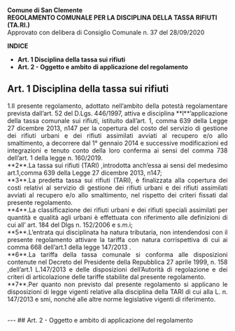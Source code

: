 **Comune di San Clemente**<br>
**REGOLAMENTO COMUNALE PER LA DISCIPLINA DELLA TASSA RIFIUTI (TA.RI.)**<br>
Approvato con delibera di Consiglio Comunale n. 37 del 28/09/2020
<!-- TOC -->
**INDICE**
  - **Art. 1 Disciplina della tassa sui rifiuti**
  - **Art. 2 - Oggetto e ambito di applicazione del regolamento**
<!-- TOC -->
## Art. 1 Disciplina della tassa sui rifiuti
<p align="justify">1.Il presente regolamento, adottato nell’ambito della potestà regolamentare prevista dall’art. 52 del D.Lgs. 446/1997, attiva e disciplina **l**’applicazione della tassa comunale sui rifiuti, istituito dall’art. 1, comma  639 della Legge 27 dicembre 2013, n147 per la copertura del costo del servizio di gestione dei rifiuti  urbani  e dei rifiuti assimilati avviati al recupero e/o allo smaltimento, a decorrere dal 1° gennaio 2014 e successive modificazioni ed integrazioni e tenuto conto della loro conferma ai sensi del comma 738 dell’art. 1 della legge n. 160/2019.<br>
**2**.La tassa sui rifiuti (TARI) ,introdotta anch’essa ai sensi del medesimo art.1,comma 639 della Legge 27 dicembre 2013, n147;<br>
**3**.La predetta tassa sui rifiuti (TARI), è finalizzata alla copertura dei costi relativi al servizio di gestione dei rifiuti urbani e dei rifiuti assimilati avviati al recupero e/o allo smaltimento, nel rispetto dei criteri fissati dal presente regolamento.<br> 
**4**.La classificazione dei rifiuti urbani e dei rifiuti speciali assimilati per quantità e qualità agli urbani è effettuata con riferimento alle definizioni di cui all’ art. 184 del Dlgs n. 152/2006 e s.m.i;<br>
**5**.L’entrata qui disciplinata ha natura tributaria, non intendendosi con il presente regolamento attivare la tariffa con natura corrispettiva di cui ai comma 668 dell’art.1 della legge 147/2013 .<br>
**6**.La tariffa della tassa comunale si conforma alle disposizioni contenute nel Decreto del Presidente della Repubblica 27 aprile 1999, n. 158 ,dell’art.1 L.147/2013 e delle disposizioni dell’Autorità di regolazione e dei criteri di articolazione delle tariffe stabilite dal presente  regolamento.<br>
**7**.Per quanto non previsto dal presente regolamento si applicano le disposizioni di legge vigenti relative alla disciplina della TARI di cui alla L. n. 147/2013 e smi, nonché alle altre norme legislative vigenti di riferimento.</p><br>
---
## Art. 2 - Oggetto e ambito di applicazione del regolamento
